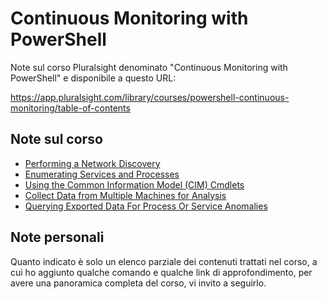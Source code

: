 # Continuous Monitoring with PowerShell

Note sul corso Pluralsight denominato "Continuous Monitoring with PowerShell" e disponibile a questo URL:

<https://app.pluralsight.com/library/courses/powershell-continuous-monitoring/table-of-contents>

## Note sul corso

- [Performing a Network Discovery](NetworkDiscovery.md)
- [Enumerating Services and Processes](EnumeratingServicesProcesses.md)
- [Using the Common Information Model (CIM) Cmdlets](UsingCIMCmdlets.md)
- [Collect Data from Multiple Machines for Analysis](CollectDataForAnalysis.md)
- [Querying Exported Data For Process Or Service Anomalies](QueryingProcessServiceAnomalies.md)

## Note personali

Quanto indicato è solo un elenco parziale dei contenuti trattati nel corso, a cui ho aggiunto qualche comando e qualche link di approfondimento, per avere una panoramica completa del corso, vi invito a seguirlo.